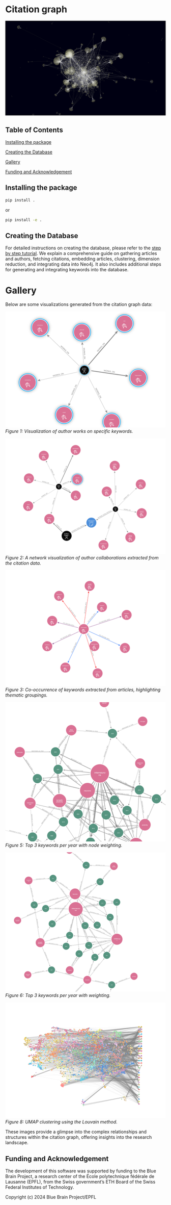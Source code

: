 # Citation graph

![3D Force Graph](images/force_3d_graph.png)

## Table of Contents

[Installing the package](#installing-the-package)

[Creating the Database](#creating-the-database)

[Gallery](#gallery)

[Funding and Acknowledgement](#funding-and-acknowledgement)


## Installing the package

```bash
pip install .
```

or

```bash
pip install -e .
```

## Creating the Database 

For detailed instructions on creating the database, please refer to the [step by step tutorial](src/citations/scripts/README.md). We explain a comprehensive guide on gathering articles and authors, fetching citations, embedding articles, clustering, dimension reduction, and integrating data into Neo4j. It also includes additional steps for generating and integrating keywords into the database.

# Gallery 


Below are some visualizations generated from the citation graph data:

![Author Works on Keyword](images/author_works_on_keyword2.png)
*Figure 1: Visualization of author works on specific keywords.*

![Author Collaboration Network](images/author_works_on_keyword3.png)
*Figure 2: A network visualization of author collaborations extracted from the citation data.*

![Keyword Co-occurrence](images/keyword_cooccurence.png)
*Figure 3: Co-occurrence of keywords extracted from articles, highlighting thematic groupings.*

![Top 3 Keywords Per Year (Node Weighted)](images/top_3_keywords_per_year_node_weighted.png)
*Figure 5: Top 3 keywords per year with node weighting.*

![Top 3 Keywords Per Year (Weighted)](images/top_3_keywords_per_year_weighted.png)
*Figure 6: Top 3 keywords per year with weighting.*

![UMAP Cluster Louvain](images/umap_cluster_louvain.png)
*Figure 8: UMAP clustering using the Louvain method.*

These images provide a glimpse into the complex relationships and structures within the citation graph, offering insights into the research landscape.



## Funding and Acknowledgement

The development of this software was supported by funding to the Blue Brain Project, a research center of the École polytechnique fédérale de Lausanne (EPFL), from the Swiss government’s ETH Board of the Swiss Federal Institutes of Technology.

Copyright (c) 2024 Blue Brain Project/EPFL
